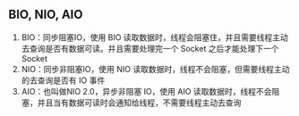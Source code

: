 ## BIO, NIO, AIO
1. BIO：同步阻塞IO，使用 BIO 读取数据时，线程会阻塞住，并且需要线程主动去查询是否有数据可读。并且需要处理完一个 Socket 之后才能处理下一个 Socket 
2. NIO：同步非阻塞IO，使用 NIO 读取数据时，线程不会阻塞，但需要线程主动的去查询是否有 IO 事件
3. AIO：也叫做NIO 2.0，异步非阻塞 IO，使用 AIO 读取数据时，线程不会阻塞，并且当有数据可读时会通知给线程，不需要线程主动去查询
